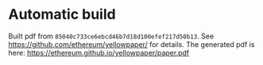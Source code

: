 # Automatic build
Built pdf from `85040c733ce6ebcd46b7d18d100efef217d50b13`. See https://github.com/ethereum/yellowpaper/ for details.
The generated pdf is here: https://ethereum.github.io/yellowpaper/paper.pdf
